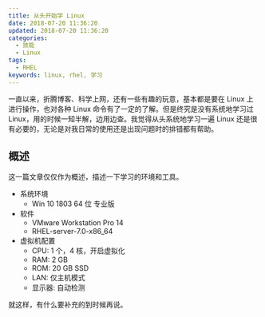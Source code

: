 ```yaml
---
title: 从头开始学 Linux
date: 2018-07-20 11:36:20
updated: 2018-07-20 11:36:20
categories:
  - 技能
  - Linux
tags:
  - RHEL
keywords: linux, rhel, 学习
---
```


一直以来，折腾博客、科学上网，还有一些有趣的玩意，基本都是要在 Linux 上进行操作，也对各种 Linux 命令有了一定的了解。但是终究是没有系统地学习过 Linux，用的时候一知半解，边用边查。我觉得从头系统地学习一遍 Linux 还是很有必要的，无论是对我日常的使用还是出现问题时的排错都有帮助。

<!--more-->

## 概述

这一篇文章仅仅作为概述，描述一下学习的环境和工具。

- 系统环境
  - Win 10 1803 64 位 专业版
- 软件
  - VMware Workstation Pro 14
  - RHEL-server-7.0-x86_64
- 虚拟机配置
  - CPU: 1 个，4 核，开启虚拟化
  - RAM: 2 GB
  - ROM: 20 GB SSD
  - LAN: 仅主机模式
  - 显示器: 自动检测

就这样，有什么要补充的到时候再说。
